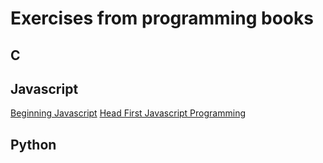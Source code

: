 # Exercises from programming books

<h2>C</h2>

<h2>Javascript</h2>
<a href="Beginning Javascript">Beginning Javascript</a>
<a href="Head First Javascript_Programming">Head First Javascript Programming</a>

<h2>Python</h2>

